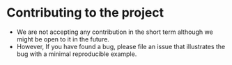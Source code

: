 # Contributing to the project

- We are not accepting any contribution in the short term although we might be open to it in the future. 
- However, If you have found a bug, please file an issue that illustrates the bug with a minimal reproducible example.
